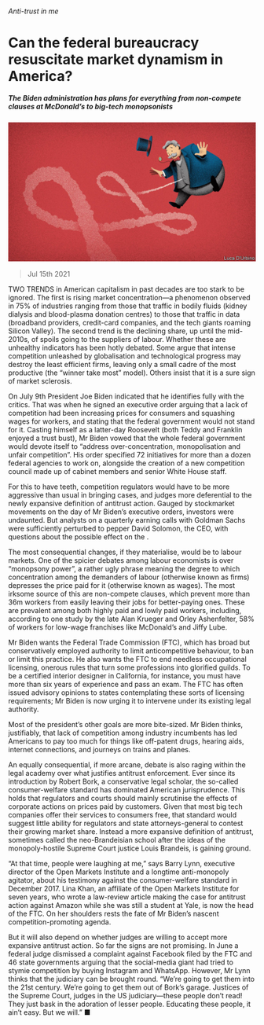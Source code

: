 ###### Anti-trust in me

# Can the federal bureaucracy resuscitate market dynamism in America? 

##### The Biden administration has plans for everything from non-compete clauses at McDonald’s to big-tech monopsonists 

![image](images/20210717_USD001_0.jpg) 

> Jul 15th 2021 

TWO TRENDS in American capitalism in past decades are too stark to be ignored. The first is rising market concentration—a phenomenon observed in 75% of industries ranging from those that traffic in bodily fluids (kidney dialysis and blood-plasma donation centres) to those that traffic in data (broadband providers, credit-card companies, and the tech giants roaming Silicon Valley). The second trend is the declining share, up until the mid-2010s, of spoils going to the suppliers of labour. Whether these are unhealthy indicators has been hotly debated. Some argue that intense competition unleashed by globalisation and technological progress may destroy the least efficient firms, leaving only a small cadre of the most productive (the “winner take most” model). Others insist that it is a sure sign of market sclerosis.

On July 9th President Joe Biden indicated that he identifies fully with the critics. That was when he signed an executive order arguing that a lack of competition had been increasing prices for consumers and squashing wages for workers, and stating that the federal government would not stand for it. Casting himself as a latter-day Roosevelt (both Teddy and Franklin enjoyed a trust bust), Mr Biden vowed that the whole federal government would devote itself to “address over-concentration, monopolisation and unfair competition”. His order specified 72 initiatives for more than a dozen federal agencies to work on, alongside the creation of a new competition council made up of cabinet members and senior White House staff.


For this to have teeth, competition regulators would have to be more aggressive than usual in bringing cases, and judges more deferential to the newly expansive definition of antitrust action. Gauged by stockmarket movements on the day of Mr Biden’s executive orders, investors were undaunted. But analysts on a quarterly earning calls with Goldman Sachs were sufficiently perturbed to pepper David Solomon, the CEO, with questions about the possible effect on the .

The most consequential changes, if they materialise, would be to labour markets. One of the spicier debates among labour economists is over “monopsony power”, a rather ugly phrase meaning the degree to which concentration among the demanders of labour (otherwise known as firms) depresses the price paid for it (otherwise known as wages). The most irksome source of this are non-compete clauses, which prevent more than 36m workers from easily leaving their jobs for better-paying ones. These are prevalent among both highly paid and lowly paid workers, including, according to one study by the late Alan Krueger and Orley Ashenfelter, 58% of workers for low-wage franchises like McDonald’s and Jiffy Lube.

Mr Biden wants the Federal Trade Commission (FTC), which has broad but conservatively employed authority to limit anticompetitive behaviour, to ban or limit this practice. He also wants the FTC to end needless occupational licensing, onerous rules that turn some professions into glorified guilds. To be a certified interior designer in California, for instance, you must have more than six years of experience and pass an exam. The FTC has often issued advisory opinions to states contemplating these sorts of licensing requirements; Mr Biden is now urging it to intervene under its existing legal authority.

Most of the president’s other goals are more bite-sized. Mr Biden thinks, justifiably, that lack of competition among industry incumbents has led Americans to pay too much for things like off-patent drugs, hearing aids, internet connections, and journeys on trains and planes.

An equally consequential, if more arcane, debate is also raging within the legal academy over what justifies antitrust enforcement. Ever since its introduction by Robert Bork, a conservative legal scholar, the so-called consumer-welfare standard has dominated American jurisprudence. This holds that regulators and courts should mainly scrutinise the effects of corporate actions on prices paid by customers. Given that most big tech companies offer their services to consumers free, that standard would suggest little ability for regulators and state attorneys-general to contest their growing market share. Instead a more expansive definition of antitrust, sometimes called the neo-Brandeisian school after the ideas of the monopoly-hostile Supreme Court justice Louis Brandeis, is gaining ground.

“At that time, people were laughing at me,” says Barry Lynn, executive director of the Open Markets Institute and a longtime anti-monopoly agitator, about his testimony against the consumer-welfare standard in December 2017. Lina Khan, an affiliate of the Open Markets Institute for seven years, who wrote a law-review article making the case for antitrust action against Amazon while she was still a student at Yale, is now the head of the FTC. On her shoulders rests the fate of Mr Biden’s nascent competition-promoting agenda.

But it will also depend on whether judges are willing to accept more expansive antitrust action. So far the signs are not promising. In June a federal judge dismissed a complaint against Facebook filed by the FTC and 46 state governments arguing that the social-media giant had tried to stymie competition by buying Instagram and WhatsApp. However, Mr Lynn thinks that the judiciary can be brought round. “We’re going to get them into the 21st century. We’re going to get them out of Bork’s garage. Justices of the Supreme Court, judges in the US judiciary—these people don’t read! They just bask in the adoration of lesser people. Educating these people, it ain’t easy. But we will.” ■

